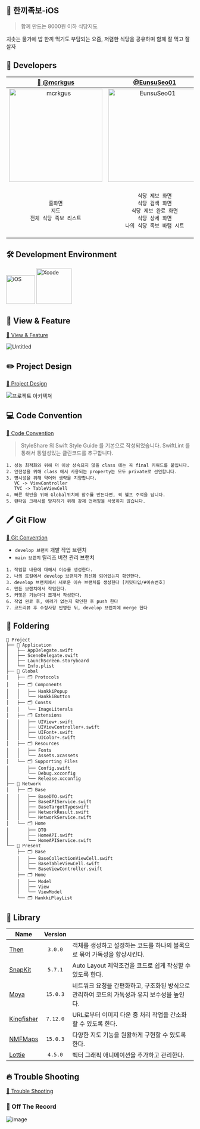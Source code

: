## 🍚 한끼족보-iOS
> 함께 만드는 8000원 이하 식당지도

치솟는 물가에 밥 한끼 먹기도 부담되는 요즘, 저렴한 식당을 공유하며 함께 잘 먹고 잘 살자


## 🍎 Developers
| [👑 @mcrkgus](https://github.com/mcrkgus) | [@EunsuSeo01](https://github.com/EunsuSeo01) | [@shimseohyun](https://github.com/shimseohyun) |
|:---:|:---:|:---:|
|<img width="250" alt="mcrkgus" src="https://github.com/user-attachments/assets/acfb09f7-5600-4861-b5c4-bb2c337e8d17">|<img width="250" alt="EunsuSeo01" src="https://github.com/user-attachments/assets/0cb6f598-2627-4173-8206-3aef7726b129">|<img width="250" alt="shimseohyun" src="https://github.com/user-attachments/assets/53244098-45eb-48a6-a734-26a5854ab5d0">|
|`홈화면`<br/> `지도`<br/> `전체 식당 족보 리스트`<br/>| `식당 제보 화면`<br/> `식당 검색 화면`<br/> `식당 제보 완료 화면`<br/> `식당 상세 화면`<br/> `나의 식당 족보 바텀 시트`<br/>|`온보딩` `로그인`<br/> `대학 선택`<br/> `마이페이지`<br/> `제보한 식당 리스트`<br/> `좋아요한 식당 리스트`<br/> `나의 족보 만들기`<br/> `족보 내 식당 리스트 확인`<br/>|


## 🛠 Development Environment
<img width="77" alt="iOS" src="https://img.shields.io/badge/iOS-17.0-silver"> <img width="95" alt="Xcode" src="https://img.shields.io/badge/Xcode-15.3+-blue">

## 🎨 View & Feature
[🔗 View & Feature](https://fast-kilometer-dbf.notion.site/View-Feature-4372da0d228b47c094022e4dc8b7d1f5?pvs=4)

![Untitled](https://github.com/user-attachments/assets/fe048018-852c-4d9c-8aef-658f61e73a9c)



## ✏️ Project Design
[🔗 Project Design](https://fast-kilometer-dbf.notion.site/Project-Design-ff41dbf4511547efaedef8fb546e7f4e?pvs=4)

![프로젝트 아키텍쳐](https://github.com/user-attachments/assets/f24bb0da-61f3-4105-b89d-32ed6709e24c)


## 💻 Code Convention

[🔗 Code Convention](https://fast-kilometer-dbf.notion.site/Coding-Convention-4f9de9541571486e86bfaa5a548137e3?pvs=4)
> StyleShare 의 Swift Style Guide 를 기본으로 작성되었습니다.
> SwiftLint 를 통해서 통일성있는 클린코드를 추구합니다.
```
1. 성능 최적화와 위해 더 이상 상속되지 않을 class 에는 꼭 final 키워드를 붙입니다.
2. 안전성을 위해 class 에서 사용되는 property는 모두 private로 선언합니다.
3. 명시성을 위해 약어와 생략을 지양합니다.
   VC -> ViewController
   TVC -> TableViewCell
4. 빠른 확인을 위해 Global위치에 함수를 만든다면, 퀵 헬프 주석을 답니다.
5. 런타임 크래시를 방지하기 위해 강제 언래핑을 사용하지 않습니다.
```

## 🖊️ Git Flow

[🔗 Git Convention](https://fast-kilometer-dbf.notion.site/Github-Convention-45ae288d2b0943439cb4cae9bb61ec58?pvs=4)

- `develop 브랜치` 개발 작업 브랜치
- `main 브랜치` 릴리즈 버전 관리 브랜치

```
1. 작업할 내용에 대해서 이슈를 생성한다.
2. 나의 로컬에서 develop 브랜치가 최신화 되어있는지 확인한다.
3. develop 브랜치에서 새로운 이슈 브랜치를 생성한다 [커밋타입/#이슈번호]
4. 만든 브랜치에서 작업한다.
5. 커밋은 기능마다 쪼개서 작성한다.
6. 작업 완료 후, 에러가 없는지 확인한 후 push 한다
7. 코드리뷰 후 수정사항 반영한 뒤, develop 브랜치에 merge 한다
```


## 📂 Foldering
```
📁 Project
├── 📁 Application
│   ├── AppDelegate.swift
│   ├── SceneDelegate.swift
│   ├── LaunchScreen.storyboard
│   └── Info.plist
├── 📁 Global
│   ├── 🗂️ Protocols
│   ├── 🗂️ Components
│   │   ├── HankkiPopup
│   │   └── HankkiButton
│   ├── 🗂️ Consts
│   │   └── ImageLiterals
│   ├── 🗂️ Extensions
│   │   ├── UIView+.swift
│   │   ├── UIViewController+.swift
│   │   ├── UIFont+.swift
│   │   └── UIColor+.swift
│   ├── 🗂️ Resources
│   │   ├── Fonts
│   │   └── Assets.xcassets
│   └── 🗂️ Supporting Files
│       ├── Config.swift
│       └── Debug.xcconfig
│       └── Release.xcconfig
├── 📁 Network
│   ├── 🗂️ Base
│   │   ├── BaseDTO.swift
│   │   ├── BaseAPIService.swift
│   │   ├── BaseTargetTypeswift
│   │   ├── NetworkResult.swift
│   │   └── NetworkService.swift
│   └── 🗂️ Home
│       ├── DTO
│       ├── HomeAPI.swift
│       └── HomeAPIService.swift
└── 📁 Present
    ├── 🗂️ Base
    │   ├── BaseCollectionViewCell.swift
    │   ├── BaseTableViewCell.swift
    │   └── BaseViewController.swift
    ├── 🗂️ Home
    │   ├── Model
    │   ├── View
    │   └── ViewModel
    └── 🗂️ HankkiPlayList
```

## 🎁 Library
| Name         | Version  |          |
| ------------ |  :-----: |  ------------ |
| [Then](https://github.com/devxoul/Then) | `3.0.0` | 객체를 생성하고 설정하는 코드를 하나의 블록으로 묶어 가독성을 향상시킨다. |
| [SnapKit](https://github.com/SnapKit/SnapKit) | `5.7.1` | Auto Layout 제약조건을 코드로 쉽게 작성할 수 있도록 한다. |
| [Moya](https://github.com/Moya/Moya) |  `15.0.3`  | 네트워크 요청을 간편화하고, 구조화된 방식으로 관리하여 코드의 가독성과 유지 보수성을 높인다.|
| [Kingfisher](https://github.com/onevcat/Kingfisher) | `7.12.0` | URL로부터 이미지 다운 중 처리 작업을 간소화할 수 있도록 한다. |
| [NMFMaps](https://navermaps.github.io/ios-map-sdk/guide-ko/1.html) | `15.0.3` | 다양한 지도 기능을 원활하게 구현할 수 있도록 한다. |
| [Lottie](https://github.com/airbnb/lottie-ios) | `4.5.0` | 벡터 그래픽 애니메이션을 추가하고 관리한다. |


## 🔥 Trouble Shooting
[🔗 Trouble Shooting](https://fast-kilometer-dbf.notion.site/trouble-shooting-d491565abcb94a72b4a6b36716a6fb05?pvs=4)

### 📸 Off The Record
![image](https://github.com/user-attachments/assets/eecbe550-5816-4d29-96b9-c654ddef5eae)

